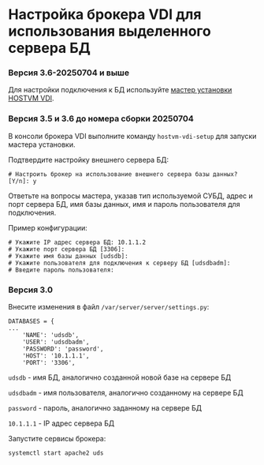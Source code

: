 # Настройка брокера VDI для использования выделенного сервера БД

### Версия 3.6-20250704 и выше <a href="#id-3.6" id="id-3.6"></a>

Для настройки подключения к БД используйте [мастер установки HOSTVM VDI](../hostvm-vdi-ova-install/#setup-wizard).

### Версия 3.5 и 3.6 до номера сборки 20250704 <a href="#id-3.5" id="id-3.5"></a>

В консоли брокера VDI выполните команду `hostvm-vdi-setup` для запуски мастера установки.

Подтвердите настройку внешнего сервера БД:

```console
# Настроить брокер на использование внешнего сервера базы данных? [Y/n]: y
```

Ответьте на вопросы мастера, указав тип используемой СУБД, адрес и порт сервера БД, имя базы данных, имя и пароль пользователя для подключения.

Пример конфигурации:

```console
# Укажите IP адрес сервера БД: 10.1.1.2
# Укажите порт сервера БД [3306]: 
# Укажите имя базы данных [udsdb]: 
# Укажите пользователя для подключения к серверу БД [udsdbadm]: 
# Введите пароль пользователя: 
```

### Версия 3.0 <a href="#id-3.0" id="id-3.0"></a>

Внесите изменения в файл `/var/server/server/settings.py`:

```
DATABASES = {
...
    'NAME': 'udsdb',
    'USER': 'udsdbadm',
    'PASSWORD': 'password',
    'HOST': '10.1.1.1',
    'PORT': '3306',
```

`udsdb` - имя БД, аналогично созданной новой базе на сервере БД

`udsdbadm` - имя пользователя, аналогично созданному на сервере БД

`password` - пароль, аналогично заданному на сервере БД

`10.1.1.1` - IP адрес сервера БД

Запустите сервисы брокера:

```bash
systemctl start apache2 uds
```
